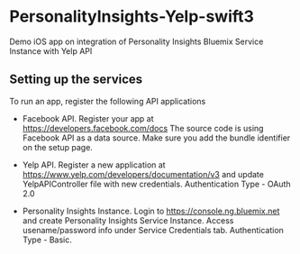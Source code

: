 
# PersonalityInsights-Yelp-swift3
 Demo iOS app on integration of Personality Insights Bluemix Service Instance with Yelp API

## Setting up the services
To run an app, register the following API applications

* Facebook API. Register your app at https://developers.facebook.com/docs 
The source code is using Facebook API as a data source. Make sure you add the bundle identifier on the setup page.

* Yelp API. Register a new application at https://www.yelp.com/developers/documentation/v3 and update YelpAPIController file with new credentials. Authentication Type - OAuth 2.0

* Personality Insights Instance. Login to https://console.ng.bluemix.net and create Personality Insights Service Instance. Access usename/password info under Service Credentials tab. Authentication Type - Basic.

